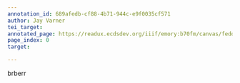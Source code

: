 ```yaml
---
annotation_id: 689afedb-cf88-4b71-944c-e9f0035cf571
author: Jay Varner
tei_target: 
annotated_page: https://readux.ecdsdev.org/iiif/emory:b70fm/canvas/fedora:emory:gz698
page_index: 0
target: 

---
```

<p>brberr</p>
